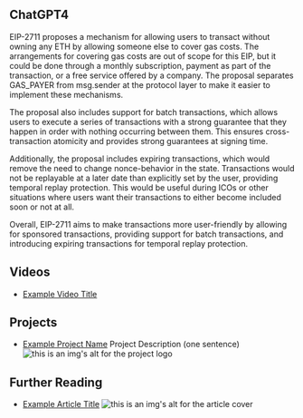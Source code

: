 ## ChatGPT4

EIP-2711 proposes a mechanism for allowing users to transact without owning any ETH by allowing someone else to cover gas costs. The arrangements for covering gas costs are out of scope for this EIP, but it could be done through a monthly subscription, payment as part of the transaction, or a free service offered by a company. The proposal separates GAS_PAYER from msg.sender at the protocol layer to make it easier to implement these mechanisms.

The proposal also includes support for batch transactions, which allows users to execute a series of transactions with a strong guarantee that they happen in order with nothing occurring between them. This ensures cross-transaction atomicity and provides strong guarantees at signing time.

Additionally, the proposal includes expiring transactions, which would remove the need to change nonce-behavior in the state. Transactions would not be replayable at a later date than explicitly set by the user, providing temporal replay protection. This would be useful during ICOs or other situations where users want their transactions to either become included soon or not at all.

Overall, EIP-2711 aims to make transactions more user-friendly by allowing for sponsored transactions, providing support for batch transactions, and introducing expiring transactions for temporal replay protection.

## Videos

- [Example Video Title](https://www.youtube.com/watch?v=TDGq4aeevgY)

## Projects

- [Example Project Name](https://xxxx.xxx/xxxxx) Project Description (one sentence) ![this is an img's alt for the project logo](https://xxxx.xxx/project-logo.xxx)

## Further Reading

- [Example Article Title](https://xxxx.xxx/xxxxx) ![this is an img's alt for the article cover](https://xxxx.xxx/article-cover.xxx)
